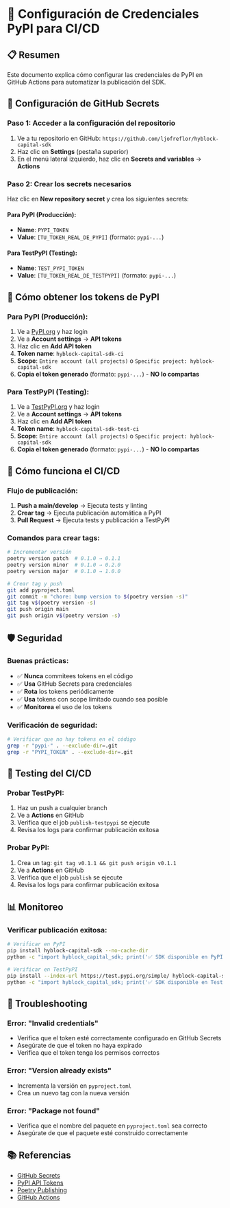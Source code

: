 # 🔐 Configuración de Credenciales PyPI para CI/CD

## 📋 **Resumen**

Este documento explica cómo configurar las credenciales de PyPI en GitHub Actions para automatizar la publicación del SDK.

## 🚀 **Configuración de GitHub Secrets**

### **Paso 1: Acceder a la configuración del repositorio**

1. Ve a tu repositorio en GitHub: `https://github.com/ljofreflor/hyblock-capital-sdk`
2. Haz clic en **Settings** (pestaña superior)
3. En el menú lateral izquierdo, haz clic en **Secrets and variables** → **Actions**

### **Paso 2: Crear los secrets necesarios**

Haz clic en **New repository secret** y crea los siguientes secrets:

#### **Para PyPI (Producción):**
- **Name**: `PYPI_TOKEN`
- **Value**: `[TU_TOKEN_REAL_DE_PYPI]` (formato: `pypi-...`)

#### **Para TestPyPI (Testing):**
- **Name**: `TEST_PYPI_TOKEN`
- **Value**: `[TU_TOKEN_REAL_DE_TESTPYPI]` (formato: `pypi-...`)

## 🔑 **Cómo obtener los tokens de PyPI**

### **Para PyPI (Producción):**

1. Ve a [PyPI.org](https://pypi.org) y haz login
2. Ve a **Account settings** → **API tokens**
3. Haz clic en **Add API token**
4. **Token name**: `hyblock-capital-sdk-ci`
5. **Scope**: `Entire account (all projects)` o `Specific project: hyblock-capital-sdk`
6. **Copia el token generado** (formato: `pypi-...`) - **NO lo compartas**

### **Para TestPyPI (Testing):**

1. Ve a [TestPyPI.org](https://test.pypi.org) y haz login
2. Ve a **Account settings** → **API tokens**
3. Haz clic en **Add API token**
4. **Token name**: `hyblock-capital-sdk-test-ci`
5. **Scope**: `Entire account (all projects)` o `Specific project: hyblock-capital-sdk`
6. **Copia el token generado** (formato: `pypi-...`) - **NO lo compartas**

## 🔄 **Cómo funciona el CI/CD**

### **Flujo de publicación:**

1. **Push a main/develop** → Ejecuta tests y linting
2. **Crear tag** → Ejecuta publicación automática a PyPI
3. **Pull Request** → Ejecuta tests y publicación a TestPyPI

### **Comandos para crear tags:**

```bash
# Incrementar versión
poetry version patch  # 0.1.0 → 0.1.1
poetry version minor  # 0.1.0 → 0.2.0
poetry version major  # 0.1.0 → 1.0.0

# Crear tag y push
git add pyproject.toml
git commit -m "chore: bump version to $(poetry version -s)"
git tag v$(poetry version -s)
git push origin main
git push origin v$(poetry version -s)
```

## 🛡️ **Seguridad**

### **Buenas prácticas:**

- ✅ **Nunca** commitees tokens en el código
- ✅ **Usa** GitHub Secrets para credenciales
- ✅ **Rota** los tokens periódicamente
- ✅ **Usa** tokens con scope limitado cuando sea posible
- ✅ **Monitorea** el uso de los tokens

### **Verificación de seguridad:**

```bash
# Verificar que no hay tokens en el código
grep -r "pypi-" . --exclude-dir=.git
grep -r "PYPI_TOKEN" . --exclude-dir=.git
```

## 🧪 **Testing del CI/CD**

### **Probar TestPyPI:**

1. Haz un push a cualquier branch
2. Ve a **Actions** en GitHub
3. Verifica que el job `publish-testpypi` se ejecute
4. Revisa los logs para confirmar publicación exitosa

### **Probar PyPI:**

1. Crea un tag: `git tag v0.1.1 && git push origin v0.1.1`
2. Ve a **Actions** en GitHub
3. Verifica que el job `publish` se ejecute
4. Revisa los logs para confirmar publicación exitosa

## 📊 **Monitoreo**

### **Verificar publicación exitosa:**

```bash
# Verificar en PyPI
pip install hyblock-capital-sdk --no-cache-dir
python -c "import hyblock_capital_sdk; print('✅ SDK disponible en PyPI')"

# Verificar en TestPyPI
pip install --index-url https://test.pypi.org/simple/ hyblock-capital-sdk --no-cache-dir
python -c "import hyblock_capital_sdk; print('✅ SDK disponible en TestPyPI')"
```

## 🚨 **Troubleshooting**

### **Error: "Invalid credentials"**
- Verifica que el token esté correctamente configurado en GitHub Secrets
- Asegúrate de que el token no haya expirado
- Verifica que el token tenga los permisos correctos

### **Error: "Version already exists"**
- Incrementa la versión en `pyproject.toml`
- Crea un nuevo tag con la nueva versión

### **Error: "Package not found"**
- Verifica que el nombre del paquete en `pyproject.toml` sea correcto
- Asegúrate de que el paquete esté construido correctamente

## 📚 **Referencias**

- [GitHub Secrets](https://docs.github.com/en/actions/security-guides/encrypted-secrets)
- [PyPI API Tokens](https://pypi.org/help/#apitoken)
- [Poetry Publishing](https://python-poetry.org/docs/cli/#publish)
- [GitHub Actions](https://docs.github.com/en/actions)
